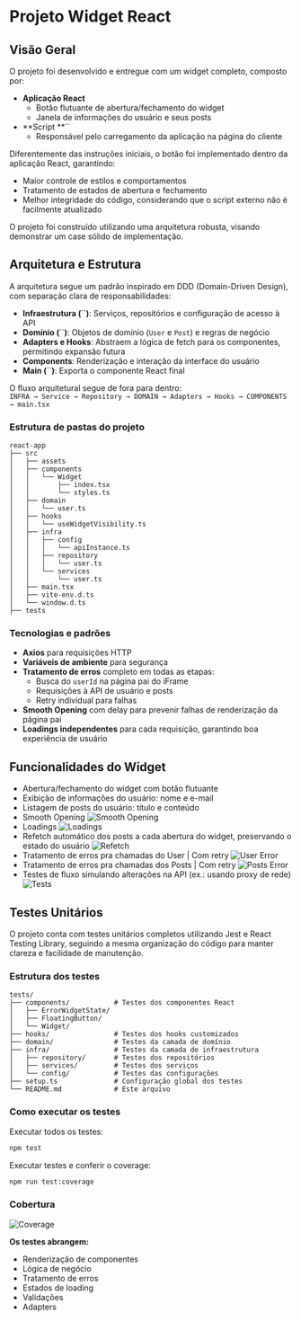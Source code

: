 # Projeto Widget React

## Visão Geral

O projeto foi desenvolvido e entregue com um widget completo, composto por:

- **Aplicação React**
  - Botão flutuante de abertura/fechamento do widget
  - Janela de informações do usuário e seus posts
- **Script **``
  - Responsável pelo carregamento da aplicação na página do cliente

Diferentemente das instruções iniciais, o botão foi implementado dentro da aplicação React, garantindo:

- Maior controle de estilos e comportamentos
- Tratamento de estados de abertura e fechamento
- Melhor integridade do código, considerando que o script externo não é facilmente atualizado

O projeto foi construído utilizando uma arquitetura robusta, visando demonstrar um case sólido de implementação.

## Arquitetura e Estrutura

A arquitetura segue um padrão inspirado em DDD (Domain-Driven Design), com separação clara de responsabilidades:

- **Infraestrutura (**``**)**: Serviços, repositórios e configuração de acesso à API
- **Domínio (**``**)**: Objetos de domínio (`User` e `Post`) e regras de negócio
- **Adapters e Hooks**: Abstraem a lógica de fetch para os componentes, permitindo expansão futura
- **Components**: Renderização e interação da interface do usuário
- **Main (**``**)**: Exporta o componente React final

O fluxo arquitetural segue de fora para dentro:\
`INFRA → Service → Repository → DOMAIN → Adapters → Hooks → COMPONENTS → main.tsx`

### Estrutura de pastas do projeto

```
react-app
├── src
│   ├── assets
│   ├── components
│   │   └── Widget
│   │       ├── index.tsx
│   │       └── styles.ts
│   ├── domain
│   │   └── user.ts
│   ├── hooks
│   │   └── useWidgetVisibility.ts
│   ├── infra
│   │   ├── config
│   │   │   └── apiInstance.ts
│   │   ├── repository
│   │   │   └── user.ts
│   │   └── services
│   │       └── user.ts
│   ├── main.tsx
│   ├── vite-env.d.ts
│   └── window.d.ts
├── tests
```

### Tecnologias e padrões

- **Axios** para requisições HTTP
- **Variáveis de ambiente** para segurança
- **Tratamento de erros** completo em todas as etapas:
  - Busca do `userId` na página pai do iFrame
  - Requisições à API de usuário e posts
  - Retry individual para falhas
- **Smooth Opening** com delay para prevenir falhas de renderização da página pai
- **Loadings independentes** para cada requisição, garantindo boa experiência de usuário

## Funcionalidades do Widget

- Abertura/fechamento do widget com botão flutuante
- Exibição de informações do usuário: nome e e-mail
- Listagem de posts do usuário: título e conteúdo
- Smooth Opening
![Smooth Opening](imgs/smooth_opening.gif)
- Loadings
![Loadings](imgs/loadings.gif)
- Refetch automático dos posts a cada abertura do widget, preservando o estado do usuário
![Refetch](imgs/imgs/refetch_of_posts_on_every_popup.gif)
- Tratamento de erros pra chamadas do User | Com retry
![User Error](/imgs/error_handling_for_user_with_retry.gif)
- Tratamento de erros pra chamadas dos Posts | Com retry
![Posts Error](imgs/individual_error_handling_for_posts_with_retry.gif)
- Testes de fluxo simulando alterações na API (ex.: usando proxy de rede)
![Tests](imgs/all_flow_error_handling.gif)

## Testes Unitários

O projeto conta com testes unitários completos utilizando Jest e React Testing Library, seguindo a mesma organização do código para manter clareza e facilidade de manutenção.

### Estrutura dos testes

```
tests/
├── components/           # Testes dos componentes React
│   ├── ErrorWidgetState/
│   ├── FloatingButton/
│   └── Widget/
├── hooks/                # Testes dos hooks customizados
├── domain/               # Testes da camada de domínio
├── infra/                # Testes da camada de infraestrutura
│   ├── repository/       # Testes dos repositórios
│   ├── services/         # Testes dos serviços
│   └── config/           # Testes das configurações
├── setup.ts              # Configuração global dos testes
└── README.md             # Este arquivo
```

### Como executar os testes

Executar todos os testes:

```bash
npm test
```
Executar testes e conferir o coverage:

```bash
npm run test:coverage
```

### Cobertura

![Coverage](imgs/coverage.png)

**Os testes abrangem:**

- Renderização de componentes
- Lógica de negócio
- Tratamento de erros
- Estados de loading
- Validações
- Adapters


